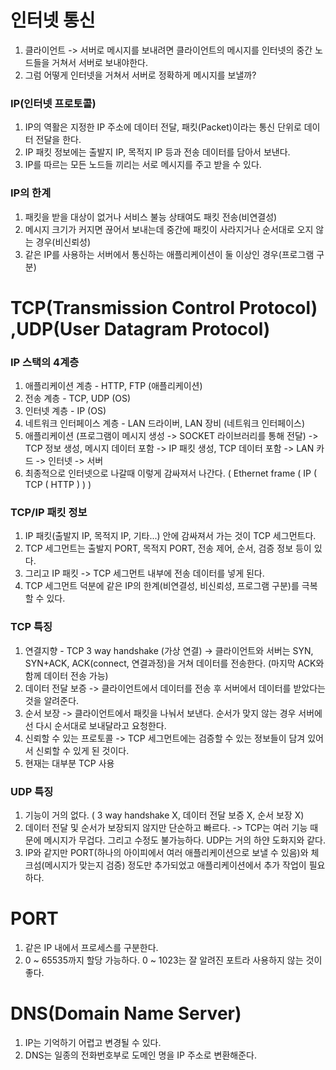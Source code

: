 # 인터넷 통신 
1. 클라이언트 -> 서버로 메시지를 보내려면 클라이언트의 메시지를 인터넷의 중간 노드들을 거쳐서 서버로 보내야한다.
2. 그럼 어떻게 인터넷을 거쳐서 서버로 정확하게 메시지를 보낼까?

### IP(인터넷 프로토콜)
1. IP의 역활은 지정한 IP 주소에 데이터 전달, 패킷(Packet)이라는 통신 단위로 데이터 전달을 한다.
2. IP 패킷 정보에는 출발지 IP, 목적지 IP 등과 전송 데이터를 담아서 보낸다.
3. IP를 따르는 모든 노드들 끼리는 서로 메시지를 주고 받을 수 있다.

### IP의 한계
1. 패킷을 받을 대상이 없거나 서비스 불능 상태여도 패킷 전송(비연결성)
2. 메시지 크기가 커지면 끊어서 보내는데 중간에 패킷이 사라지거나 순서대로 오지 않는 경우(비신뢰성)
3. 같은 IP를 사용하는 서버에서 통신하는 애플리케이션이 둘 이상인 경우(프로그램 구분)

# TCP(Transmission Control Protocol) ,UDP(User Datagram Protocol)

### IP 스택의 4계층
1. 애플리케이션 계층 - HTTP, FTP (애플리케이션)
2. 전송 계층 - TCP, UDP (OS)
3. 인터넷 계층 - IP (OS)
4. 네트워크 인터페이스 계층 - LAN 드라이버, LAN 장비 (네트워크 인터페이스)
5. 애플리케이션 (프로그램이 메시지 생성 -> SOCKET 라이브러리를 통해 전달) -> TCP 정보 생성, 메시지 데이터 포함 -> IP 패킷 생성, TCP 데이터 포함 -> LAN 카드 -> 인터넷 -> 서버
6. 최종적으로 인터넷으로 나갈때 이렇게 감싸져서 나간다. ( Ethernet frame ( IP ( TCP ( HTTP ) ) )

### TCP/IP 패킷 정보
1. IP 패킷(출발지 IP, 목적지 IP, 기타...) 안에 감싸져서 가는 것이 TCP 세그먼트다.
2. TCP 세그먼트는 출발지 PORT, 목적지 PORT, 전송 제어, 순서, 검증 정보 등이 있다.
3. 그리고 IP 패킷 -> TCP 세그먼트 내부에 전송 데이터를 넣게 된다.
4. TCP 세그먼트 덕분에 같은 IP의 한계(비연결성, 비신뢰성, 프로그램 구분)를 극복 할 수 있다.

### TCP 특징
1. 연결지향 - TCP 3 way handshake (가상 연결) -> 클라이언트와 서버는 SYN, SYN+ACK, ACK(connect, 연결과정)을 거쳐 데이터를 전송한다. (마지막 ACK와 함께 데이터 전송 가능) 
2. 데이터 전달 보증 -> 클라이언트에서 데이터를 전송 후 서버에서 데이터를 받았다는 것을 알려준다.
3. 순서 보장 -> 클라이언트에서 패킷을 나눠서 보낸다. 순서가 맞지 않는 경우 서버에선 다시 순서대로 보내달라고 요청한다.
4. 신뢰할 수 있는 프로토콜 -> TCP 세그먼트에는 검증할 수 있는 정보들이 담겨 있어서 신뢰할 수 있게 된 것이다.
5. 현재는 대부분 TCP 사용

### UDP 특징
1. 기능이 거의 없다. ( 3 way handshake X, 데이터 전달 보증 X, 순서 보장 X)
2. 데이터 전달 및 순서가 보장되지 않지만 단순하고 빠르다. -> TCP는 여러 기능 때문에 메시지가 무겁다. 그리고 수정도 불가능하다. UDP는 거의 하얀 도화지와 같다.
3. IP와 같지만 PORT(하나의 아이피에서 여러 애플리케이션으로 보낼 수 있음)와 체크섬(메시지가 맞는지 검증) 정도만 추가되었고 애플리케이션에서 추가 작업이 필요하다.

# PORT
1. 같은 IP 내에서 프로세스를 구분한다.
2. 0 ~ 65535까지 할당 가능하다. 0 ~ 1023는 잘 알려진 포트라 사용하지 않는 것이 좋다.

# DNS(Domain Name Server)
1. IP는 기억하기 어렵고 변경될 수 있다.
2. DNS는 일종의 전화번호부로 도메인 명을 IP 주소로 변환해준다.